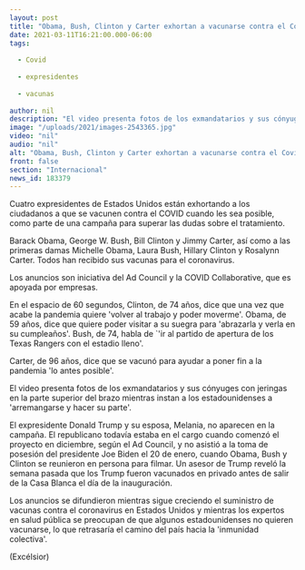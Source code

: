 ```yaml
---
layout: post
title: "Obama, Bush, Clinton y Carter exhortan a vacunarse contra el Covid"
date: 2021-03-11T16:21:00.000-06:00
tags:
  
  - Covid
  
  - expresidentes
  
  - vacunas
  
author: nil
description: "El video presenta fotos de los exmandatarios y sus cónyuges con jeringas en la parte superior del brazo mientras instan a los estadounidenses a 'arremangarse y hacer su parte'"
image: "/uploads/2021/images-2543365.jpg"
video: "nil"
audio: "nil"
alt: "Obama, Bush, Clinton y Carter exhortan a vacunarse contra el Covid"
front: false
section: "Internacional"
news_id: 183379
---
```


Cuatro expresidentes de Estados Unidos están exhortando a los ciudadanos a que se vacunen contra el COVID cuando les sea posible, como parte de una campaña para superar las dudas sobre el tratamiento.

Barack Obama, George W. Bush, Bill Clinton y Jimmy Carter, así como a las primeras damas Michelle Obama, Laura Bush, Hillary Clinton y Rosalynn Carter. Todos han recibido sus vacunas para el coronavirus.

Los anuncios son iniciativa del Ad Council y la COVID Collaborative, que es apoyada por empresas.

En el espacio de 60 segundos, Clinton, de 74 años, dice que una vez que acabe la pandemia quiere 'volver al trabajo y poder moverme'. Obama, de 59 años, dice que quiere poder visitar a su suegra para 'abrazarla y verla en su cumpleaños'. Bush, de 74, habla de `'ir al partido de apertura de los Texas Rangers con el estadio lleno'.

Carter, de 96 años, dice que se vacunó para ayudar a poner fin a la pandemia 'lo antes posible'.

El video presenta fotos de los exmandatarios y sus cónyuges con jeringas en la parte superior del brazo mientras instan a los estadounidenses a 'arremangarse y hacer su parte'.

El expresidente Donald Trump y su esposa, Melania, no aparecen en la campaña. El republicano todavía estaba en el cargo cuando comenzó el proyecto en diciembre, según el Ad Council, y no asistió a la toma de posesión del presidente Joe Biden el 20 de enero, cuando Obama, Bush y Clinton se reunieron en persona para filmar. Un asesor de Trump reveló la semana pasada que los Trump fueron vacunados en privado antes de salir de la Casa Blanca el día de la inauguración.

Los anuncios se difundieron mientras sigue creciendo el suministro de vacunas contra el coronavirus en Estados Unidos y mientras los expertos en salud pública se preocupan de que algunos estadounidenses no quieren vacunarse, lo que retrasaría el camino del país hacia la 'inmunidad colectiva'.

(Excélsior)
